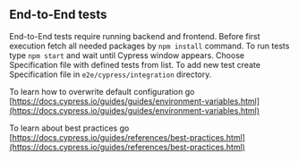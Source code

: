 ## End-to-End tests

End-to-End tests require running backend and frontend. Before first execution fetch all needed packages by `npm install` command. To run tests type `npm start` and wait until Cypress window appears. Choose Specification file with defined tests from list. To add new test create Specification file in `e2e/cypress/integration` directory.

To learn how to overwrite default configuration go
[https://docs.cypress.io/guides/guides/environment-variables.html](https://docs.cypress.io/guides/guides/environment-variables.html)

To learn about best practices go
[https://docs.cypress.io/guides/references/best-practices.html](https://docs.cypress.io/guides/references/best-practices.html)
